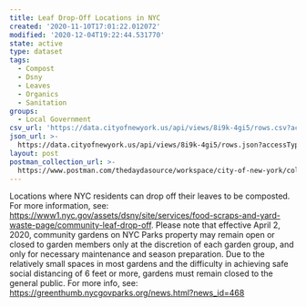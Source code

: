 ```yaml
---
title: Leaf Drop-Off Locations in NYC
created: '2020-11-10T17:01:22.012072'
modified: '2020-12-04T19:22:44.531770'
state: active
type: dataset
tags:
  - Compost
  - Dsny
  - Leaves
  - Organics
  - Sanitation
groups:
  - Local Government
csv_url: 'https://data.cityofnewyork.us/api/views/8i9k-4gi5/rows.csv?accessType=DOWNLOAD'
json_url: >-
  https://data.cityofnewyork.us/api/views/8i9k-4gi5/rows.json?accessType=DOWNLOAD
layout: post
postman_collection_url: >-
  https://www.postman.com/thedaydasource/workspace/city-of-new-york/collection/15909983-04c12049-73ec-4c99-82d8-1a056c3331c3
---
```

Locations where NYC residents can drop off their leaves to be composted. For more information, see: https://www1.nyc.gov/assets/dsny/site/services/food-scraps-and-yard-waste-page/community-leaf-drop-off. Please note that effective April 2, 2020, community gardens on NYC Parks property may remain open or closed to garden members only at the discretion of each garden group, and only for necessary maintenance and season preparation. Due to the relatively small spaces in most gardens and the difficulty in achieving safe social distancing of 6 feet or more, gardens must remain closed to the general public. For more info, see: https://greenthumb.nycgovparks.org/news.html?news_id=468

